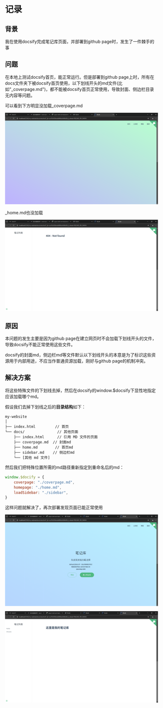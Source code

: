 # 记录

## 背景

我在使用docsify完成笔记库页面，并部署到github page时，发生了一件棘手的事

## 问题

在本地上测试docsify首页，能正常运行。但是部署到github page上时，所有在docs文件夹下被docsify首页使用，以下划线开头的md文件(比如"_coverpage.md")，都不能被docsify首页正常使用，导致封面、侧边栏目录无内容等问题。

可以看到下方明显没加载_coverpage.md

![异常页面1](images/docsify-problem/docsify-problem-1.png)

_home.md也没加载

![异常页面2](images/docsify-problem/docsify-problem-2.png)



## 原因

本问题的发生主要是因为github page在建立网页时不会加载下划线开头的文件，导致docsify不能正常使用这些文件。

docsify的封面md，侧边栏md等文件默认以下划线开头的本意是为了标识这些资源用于内部用途，不应当作普通资源加载，刚好与github page的机制冲突。

## 解决方案

将这些特殊文件的下划线去掉，然后在docsify的window.$docsify下显性地指定应该加载哪个md。



假设我们去掉下划线之后的**目录结构**如下：

```shell
my-website
│
├── index.html         // 首页
└── docs/               // 其他页面
    ├── index.html      // 引用 MD 文件的页面
    ├── coverpage.md  // 封面md
    ├── home.md        // 首页md
    ├── sidebar.md    // 侧边栏md
    └── [其他 md 文件]

```



然后我们把特殊位置所需的md路径重新指定到重命名后的md：

```javascript
window.$docify = {
    coverpage: "./coverpage.md",
    homepage: "./home.md",
    loadSidebar: "./sidebar",
}
```

这样问题就解决了，再次部署发现页面已能正常使用

![正常页面1](images/docsify-problem/docsify-problem-3.png)

![正常页面1](images/docsify-problem/docsify-problem-4.png)